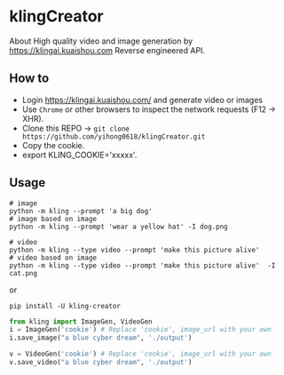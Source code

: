 # klingCreator
About High quality video and image generation by  https://klingai.kuaishou.com Reverse engineered API.



## How to
- Login https://klingai.kuaishou.com/ and generate video or images
- Use `Chrome` or other browsers to inspect the network requests (F12 -> XHR).
- Clone this REPO -> `git clone https://github.com/yihong0618/klingCreator.git`
- Copy the cookie.
- export KLING_COOKIE='xxxxx'.

## Usage

```
# image
python -m kling --prompt 'a big dog'
# image based on image
python -m kling --prompt 'wear a yellow hat' -I dog.png

# video
python -m kling --type video --prompt 'make this picture alive'
# video based on image
python -m kling --type video --prompt 'make this picture alive'  -I cat.png

```

or
```
pip install -U kling-creator 
```

```python
from kling import ImageGen, VideoGen
i = ImageGen('cookie') # Replace 'cookie', image_url with your own
i.save_image("a blue cyber dream", './output')

v = VideoGen('cookie') # Replace 'cookie', image_url with your own
v.save_video("a blue cyber dream", './output')
```
